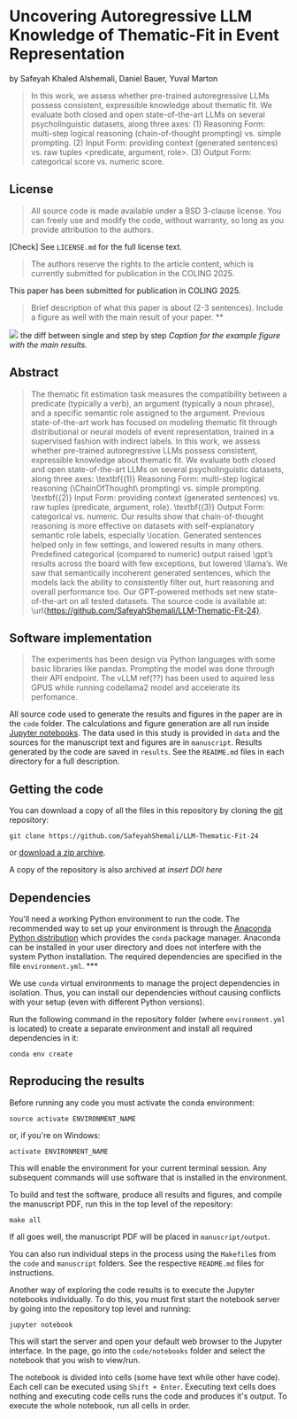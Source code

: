 # Uncovering Autoregressive LLM Knowledge of Thematic-Fit in Event Representation

by
Safeyah Khaled Alshemali,
Daniel Bauer,
Yuval Marton

> In this work, we assess whether pre-trained autoregressive LLMs possess consistent, expressible knowledge about thematic fit. We evaluate both closed and open state-of-the-art LLMs on several psycholinguistic datasets, along three axes: (1) Reasoning Form: multi-step logical reasoning (chain-of-thought prompting) vs. simple prompting. (2) Input Form: providing context (generated sentences) vs. raw tuples <predicate, argument,  role>. (3) Output Form: categorical score vs. numeric score.

## License

> All source code is made available under a BSD 3-clause license. You can freely
use and modify the code, without warranty, so long as you provide attribution
to the authors.

[Check] See `LICENSE.md` for the full license text.

> The authors reserve the rights to the article content, which is currently submitted for publication in the COLING 2025.

This paper has been submitted for publication in COLING 2025.

> Brief description of what this paper is about (2-3 sentences). Include a
> figure as well with the main result of your paper. **

![](manuscript/figures/hawaii-trend.png) the diff between single and step by step
*Caption for the example figure with the main results.*


## Abstract

> The thematic fit estimation task measures the compatibility between a predicate (typically a verb), an argument (typically a noun phrase), and a specific semantic role assigned to the argument. Previous state-of-the-art work has focused on modeling thematic fit through distributional or neural models of event representation, trained in a supervised fashion with indirect labels. In this work, we assess whether pre-trained autoregressive LLMs possess consistent, expressible knowledge about thematic fit. We evaluate both closed and open state-of-the-art LLMs on several psycholinguistic datasets,  along three axes: \textbf{(1)} Reasoning Form:  multi-step logical reasoning (\ChainOfThought\ prompting) vs. simple prompting. \textbf{(2)} Input Form:  providing context (generated sentences) vs. raw tuples $\langle$predicate, argument,  role$\rangle$. \textbf{(3)} Output Form: categorical vs. numeric. Our results show that chain-of-thought reasoning is more effective on datasets with self-explanatory semantic role labels, especially \location.
Generated sentences helped only in few settings, and lowered results in many others. Predefined categorical (compared to numeric) output raised \gpt’s results across the board with few exceptions, but lowered \llama’s. We saw that semantically incoherent generated sentences, which the models lack the ability to consistently filter out, hurt reasoning and overall performance too. Our GPT-powered methods set new state-of-the-art on all tested datasets. The source code is available at: \url{https://github.com/SafeyahShemali/LLM-Thematic-Fit-24}.


## Software implementation

> The experiments has been design via Python languages with some basic libraries like pandas.
> Prompting the model was done through their API endpoint. The vLLM ref(??) has been used to aquired less GPUS while running codellama2 model and accelerate its perfomance.
> 
All source code used to generate the results and figures in the paper are in
the `code` folder.
The calculations and figure generation are all run inside
[Jupyter notebooks](http://jupyter.org/).
The data used in this study is provided in `data` and the sources for the
manuscript text and figures are in `manuscript`.
Results generated by the code are saved in `results`.
See the `README.md` files in each directory for a full description.


## Getting the code

You can download a copy of all the files in this repository by cloning the
[git](https://github.com/SafeyahShemali/LLM-Thematic-Fit-24) repository:

    git clone https://github.com/SafeyahShemali/LLM-Thematic-Fit-24

or [download a zip archive](https://github.com/SafeyahShemali/LLM-Thematic-Fit-24/archive/master.zip).

A copy of the repository is also archived at *insert DOI here*


## Dependencies

You'll need a working Python environment to run the code.
The recommended way to set up your environment is through the
[Anaconda Python distribution](https://www.anaconda.com/download/) which
provides the `conda` package manager.
Anaconda can be installed in your user directory and does not interfere with
the system Python installation.
The required dependencies are specified in the file `environment.yml`. ***

We use `conda` virtual environments to manage the project dependencies in
isolation.
Thus, you can install our dependencies without causing conflicts with your
setup (even with different Python versions).

Run the following command in the repository folder (where `environment.yml`
is located) to create a separate environment and install all required
dependencies in it:

    conda env create


## Reproducing the results

Before running any code you must activate the conda environment:

    source activate ENVIRONMENT_NAME

or, if you're on Windows:

    activate ENVIRONMENT_NAME

This will enable the environment for your current terminal session.
Any subsequent commands will use software that is installed in the environment.

To build and test the software, produce all results and figures, and compile
the manuscript PDF, run this in the top level of the repository:

    make all

If all goes well, the manuscript PDF will be placed in `manuscript/output`.

You can also run individual steps in the process using the `Makefile`s from the
`code` and `manuscript` folders. See the respective `README.md` files for
instructions.

Another way of exploring the code results is to execute the Jupyter notebooks
individually.
To do this, you must first start the notebook server by going into the
repository top level and running:

    jupyter notebook

This will start the server and open your default web browser to the Jupyter
interface. In the page, go into the `code/notebooks` folder and select the
notebook that you wish to view/run.

The notebook is divided into cells (some have text while other have code).
Each cell can be executed using `Shift + Enter`.
Executing text cells does nothing and executing code cells runs the code
and produces it's output.
To execute the whole notebook, run all cells in order.



